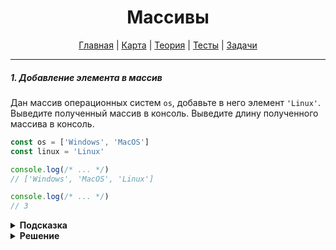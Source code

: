 <div align="center">

# Массивы

[Главная](https://github.com/dollaween/junior-roadmap/)
|
[Карта](/roadmap/README.md)
|
[Теория](/theory/README.md)
|
[Тесты](/tests/README.md)
|
[Задачи](/tasks/README.md)

</div>

---

##### 1. Добавление элемента в массив

Дан массив операционных систем `os`, добавьте в него элемент `'Linux'`. Выведите полученный массив в консоль. Выведите длину полученного массива в консоль.

```js
const os = ['Windows', 'MacOS']
const linux = 'Linux'

console.log(/* ... */)
// ['Windows', 'MacOS', 'Linux']

console.log(/* ... */)
// 3
```

<details><summary><b>Подсказка</b></summary>
<p>

Для добавления элемента в массив используйте метод `push()`.

</p>
</details>

<details><summary><b>Решение</b></summary>
<p>

```js
const os = ['Windows', 'MacOS']
const linux = 'Linux'

const length = os.push('Linux')

console.log(os)
console.log(length)

// либо
console.log(os.length)
```

</p>
</details>



